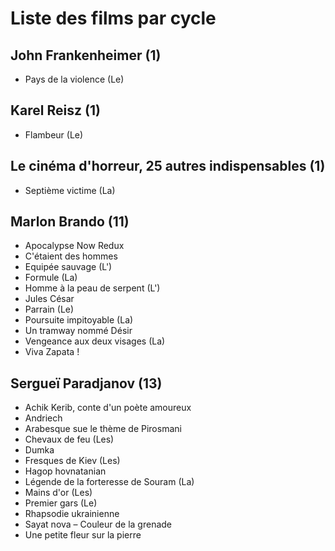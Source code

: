 # Liste des films par cycle

## John Frankenheimer (1)

  * Pays de la violence (Le)

## Karel Reisz (1)

  * Flambeur (Le)

## Le cinéma d'horreur, 25 autres indispensables (1)

  * Septième victime (La)

## Marlon Brando (11)

  * Apocalypse Now Redux  
  * C'étaient des hommes  
  * Equipée sauvage (L')  
  * Formule (La)  
  * Homme à la peau de serpent (L')  
  * Jules César  
  * Parrain (Le)  
  * Poursuite impitoyable (La)  
  * Un tramway nommé Désir  
  * Vengeance aux deux visages (La)  
  * Viva Zapata !

## Sergueï Paradjanov (13)

  * Achik Kerib, conte d'un poète amoureux  
  * Andriech  
  * Arabesque sue le thème de Pirosmani  
  * Chevaux de feu (Les)  
  * Dumka  
  * Fresques de Kiev (Les)  
  * Hagop hovnatanian  
  * Légende de la forteresse de Souram (La)  
  * Mains d'or (Les)  
  * Premier gars (Le)  
  * Rhapsodie ukrainienne  
  * Sayat nova – Couleur de la grenade  
  * Une petite fleur sur la pierre  

